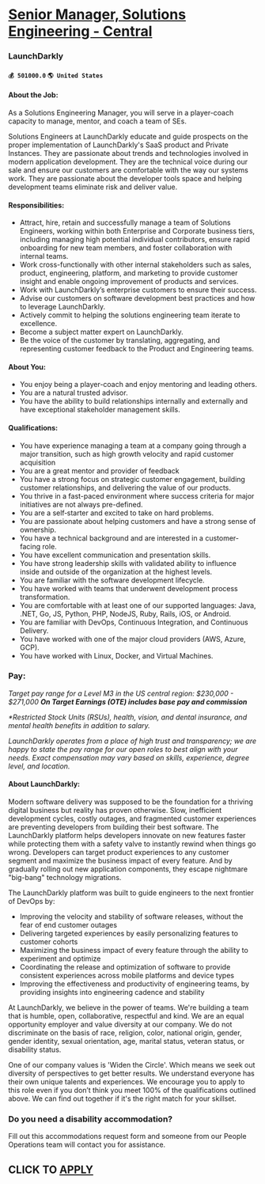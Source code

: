 # [Senior Manager, Solutions Engineering - Central](https://www.remotewlb.com/apply/senior-manager-solutions-engineering-central-51740)  
### LaunchDarkly  
#### `💰 501000.0` `🌎 United States`  

#### About the Job:

As a Solutions Engineering Manager, you will serve in a player-coach capacity to manage, mentor, and coach a team of SEs.

Solutions Engineers at LaunchDarkly educate and guide prospects on the proper implementation of LaunchDarkly's SaaS product and Private Instances. They are passionate about trends and technologies involved in modern application development. They are the technical voice during our sale and ensure our customers are comfortable with the way our systems work. They are passionate about the developer tools space and helping development teams eliminate risk and deliver value.

#### Responsibilities:

  * Attract, hire, retain and successfully manage a team of Solutions Engineers, working within both Enterprise and Corporate business tiers, including managing high potential individual contributors, ensure rapid onboarding for new team members, and foster collaboration with internal teams. 
  * Work cross-functionally with other internal stakeholders such as sales, product, engineering, platform, and marketing to provide customer insight and enable ongoing improvement of products and services. 
  * Work with LaunchDarkly’s enterprise customers to ensure their success.
  * Advise our customers on software development best practices and how to leverage LaunchDarkly. 
  * Actively commit to helping the solutions engineering team iterate to excellence. 
  * Become a subject matter expert on LaunchDarkly.
  * Be the voice of the customer by translating, aggregating, and representing customer feedback to the Product and Engineering teams.

#### About You:

  * You enjoy being a player-coach and enjoy mentoring and leading others.
  * You are a natural trusted advisor.
  * You have the ability to build relationships internally and externally and have exceptional stakeholder management skills.

#### Qualifications:

  * You have experience managing a team at a company going through a major transition, such as high growth velocity and rapid customer acquisition
  * You are a great mentor and provider of feedback
  * You have a strong focus on strategic customer engagement, building customer relationships, and delivering the value of our products.
  * You thrive in a fast-paced environment where success criteria for major initiatives are not always pre-defined. 
  * You are a self‐starter and excited to take on hard problems. 
  * You are passionate about helping customers and have a strong sense of ownership.
  * You have a technical background and are interested in a customer-facing role.
  * You have excellent communication and presentation skills.
  * You have strong leadership skills with validated ability to influence inside and outside of the organization at the highest levels.
  * You are familiar with the software development lifecycle. 
  * You have worked with teams that underwent development process transformation.
  * You are comfortable with at least one of our supported languages: Java, .NET, Go, JS, Python, PHP, NodeJS, Ruby, Rails, iOS, or Android.
  * You are familiar with DevOps, Continuous Integration, and Continuous Delivery. 
  * You have worked with one of the major cloud providers (AWS, Azure, GCP). 
  * You have worked with Linux, Docker, and Virtual Machines.

### Pay:

 _Target pay range for a Level M3 in the US central region: $230,000 - $271,000 ***On Target Earnings (OTE) includes base pay and commission***_

 _*Restricted Stock Units (RSUs), health, vision, and dental insurance, and mental health benefits in addition to salary._

 _LaunchDarkly operates from a place of high trust and transparency; we are happy to state the pay range for our open roles to best align with your needs. Exact compensation may vary based on skills, experience, degree level, and location._

####  **About LaunchDarkly:**

Modern software delivery was supposed to be the foundation for a thriving digital business but reality has proven otherwise. Slow, inefficient development cycles, costly outages, and fragmented customer experiences are preventing developers from building their best software. The LaunchDarkly platform helps developers innovate on new features faster while protecting them with a safety valve to instantly rewind when things go wrong. Developers can target product experiences to any customer segment and maximize the business impact of every feature. And by gradually rolling out new application components, they escape nightmare "big-bang" technology migrations.

The LaunchDarkly platform was built to guide engineers to the next frontier of DevOps by:

  * Improving the velocity and stability of software releases, without the fear of end customer outages
  * Delivering targeted experiences by easily personalizing features to customer cohorts
  * Maximizing the business impact of every feature through the ability to experiment and optimize
  * Coordinating the release and optimization of software to provide consistent experiences across mobile platforms and device types
  * Improving the effectiveness and productivity of engineering teams, by providing insights into engineering cadence and stability

At LaunchDarkly, we believe in the power of teams. We're building a team that is humble, open, collaborative, respectful and kind. We are an equal opportunity employer and value diversity at our company. We do not discriminate on the basis of race, religion, color, national origin, gender, gender identity, sexual orientation, age, marital status, veteran status, or disability status.  
  
One of our company values is 'Widen the Circle'. Which means we seek out diversity of perspectives to get better results. We understand everyone has their own unique talents and experiences. We encourage you to apply to this role even if you don’t think you meet 100% of the qualifications outlined above. We can find out together if it's the right match for your skillset.

### Do you need a disability accommodation?

Fill out this accommodations request form and someone from our People Operations team will contact you for assistance.

  
## CLICK TO [APPLY](https://www.remotewlb.com/apply/senior-manager-solutions-engineering-central-51740)

